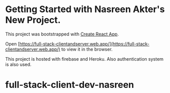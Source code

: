 # Getting Started with Nasreen Akter's New Project.

This project was bootstrapped with [Create React App](https://github.com/facebook/create-react-app).


Open [https://full-stack-clientandserver.web.app/](https://full-stack-clientandserver.web.app/) to view it in the browser.

This project is hosted with firebase and Heroku.
Also authentication system is also used.


# full-stack-client-dev-nasreen
